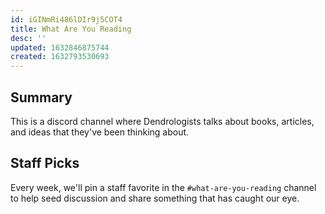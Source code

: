 ```yaml
---
id: iGINmRi486lDIr9j5COT4
title: What Are You Reading
desc: ''
updated: 1632846875744
created: 1632793530693
---
```


## Summary

This is a discord channel where Dendrologists talks about books, articles, and ideas that they've been thinking about. 


## Staff Picks
Every week, we'll pin a staff favorite in the `#what-are-you-reading` channel to help seed discussion and share something that has caught our eye. 